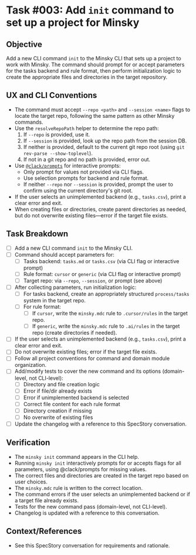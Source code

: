 # Task #003: Add `init` command to set up a project for Minsky

## Objective

Add a new CLI command `init` to the Minsky CLI that sets up a project to work with Minsky. The command should prompt for or accept parameters for the tasks backend and rule format, then perform initialization logic to create the appropriate files and directories in the target repository.

## UX and CLI Conventions

- The command must accept `--repo <path>` and `--session <name>` flags to locate the target repo, following the same pattern as other Minsky commands.
- Use the `resolveRepoPath` helper to determine the repo path:
  1. If `--repo` is provided, use it.
  2. If `--session` is provided, look up the repo path from the session DB.
  3. If neither is provided, default to the current git repo root (using `git rev-parse --show-toplevel`).
  4. If not in a git repo and no path is provided, error out.
- Use [`@clack/prompts`](https://www.npmjs.com/package/@clack/prompts) for interactive prompts:
  - Only prompt for values not provided via CLI flags.
  - Use selection prompts for backend and rule format.
  - If neither `--repo` nor `--session` is provided, prompt the user to confirm using the current directory's git root.
- If the user selects an unimplemented backend (e.g., `tasks.csv`), print a clear error and exit.
- When creating files or directories, create parent directories as needed, but do not overwrite existing files—error if the target file exists.

## Task Breakdown

- [ ] Add a new CLI command `init` to the Minsky CLI.
- [ ] Command should accept parameters for:
  - [ ] Tasks backend: `tasks.md` or `tasks.csv` (via CLI flag or interactive prompt)
  - [ ] Rule format: `cursor` or `generic` (via CLI flag or interactive prompt)
  - [ ] Target repo: via `--repo`, `--session`, or prompt (see above)
- [ ] After collecting parameters, run initialization logic:
  - [ ] For tasks backend, create an appropriately structured `process/tasks` system in the target repo.
  - [ ] For rule format:
    - [ ] If `cursor`, write the `minsky.mdc` rule to `.cursor/rules` in the target repo.
    - [ ] If `generic`, write the `minsky.mdc` rule to `.ai/rules` in the target repo (create directories if needed).
- [ ] If the user selects an unimplemented backend (e.g., `tasks.csv`), print a clear error and exit.
- [ ] Do not overwrite existing files; error if the target file exists.
- [ ] Follow all project conventions for command and domain module organization.
- [ ] Add/modify tests to cover the new command and its options (domain-level, not CLI-level):
  - [ ] Directory and file creation logic
  - [ ] Error if file/dir already exists
  - [ ] Error if unimplemented backend is selected
  - [ ] Correct file content for each rule format
  - [ ] Directory creation if missing
  - [ ] No overwrite of existing files
- [ ] Update the changelog with a reference to this SpecStory conversation.

## Verification

- The `minsky init` command appears in the CLI help.
- Running `minsky init` interactively prompts for or accepts flags for all parameters, using @clack/prompts for missing values.
- The correct files and directories are created in the target repo based on user choices.
- The `minsky.mdc` rule is written to the correct location.
- The command errors if the user selects an unimplemented backend or if a target file already exists.
- Tests for the new command pass (domain-level, not CLI-level).
- Changelog is updated with a reference to this conversation.

## Context/References

- See this SpecStory conversation for requirements and rationale.
